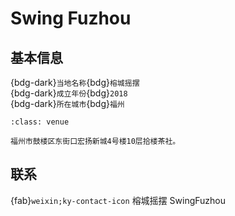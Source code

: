 # Swing Fuzhou

## 基本信息

{bdg-dark}`当地名称`{bdg}`榕城摇摆`  
{bdg-dark}`成立年份`{bdg}`2018`  
{bdg-dark}`所在城市`{bdg}`福州`  

```{admonition} 场地
:class: venue

福州市鼓楼区东街口宏扬新城4号楼10层拾楼茶社。
```

## 联系

{fab}`weixin;ky-contact-icon` 榕城摇摆 SwingFuzhou  
